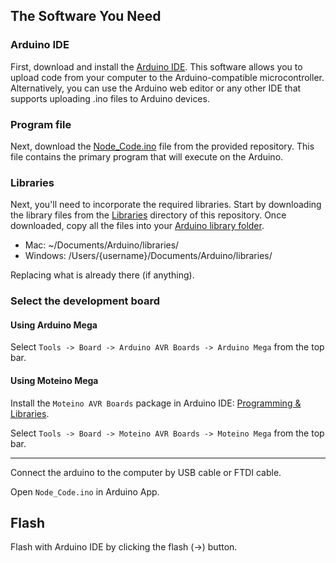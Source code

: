## The Software You Need

### Arduino IDE

First, download and install the [Arduino IDE](https://www.arduino.cc/en/main/software). This software allows you to upload code from your computer to the Arduino-compatible microcontroller. Alternatively, you can use the Arduino web editor or any other IDE that supports uploading .ino files to Arduino devices.

### Program file

Next, download the [Node_Code.ino](Water_Sensor/Node_Code/Node_Code.ino) file from the provided repository. This file contains the primary program that will execute on the Arduino.

### Libraries

Next, you'll need to incorporate the required libraries. Start by downloading the library files from the [Libraries](Water_Sensor/Libraries/) directory of this repository. Once downloaded, copy all the files into your [Arduino library folder](https://www.arduino.cc/en/guide/libraries).

- Mac: ~/Documents/Arduino/libraries/
- Windows: /Users/{username}/Documents/Arduino/libraries/

Replacing what is already there (if anything).

### Select the development board

#### Using Arduino Mega

Select `Tools -> Board -> Arduino AVR Boards -> Arduino Mega` from the top bar.

#### Using Moteino Mega

Install the `Moteino AVR Boards` package in Arduino IDE: [Programming & Libraries](https://lowpowerlab.com/guide/moteino/programming-libraries/).

Select `Tools -> Board -> Moteino AVR Boards -> Moteino Mega` from the top bar.

---

Connect the arduino to the computer by USB cable or FTDI cable.

Open `Node_Code.ino` in Arduino App.

## Flash

Flash with Arduino IDE by clicking the flash (->) button.